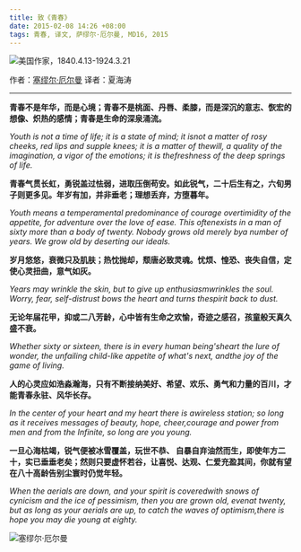 ```yaml
---
title: 致《青春》  
date: 2015-02-08 14:26 +08:00
tags: 青春, 译文, 萨缪尔·厄尔曼, MD16, 2015
---
```


![美国作家，1840.4.13-1924.3.21](post/samiuer1.jpeg)

作者：[塞缪尔·厄尔曼] 译者：夏海涛

-------
**青春不是年华，而是心境；青春不是桃面、丹唇、柔膝，而是深沉的意志、恢宏的想像、炽热的感情；青春是生命的深泉涌流。**

*Youth is not a time of life; it is a state of mind; it isnot a matter of rosy cheeks, red lips and supple knees; it is a matter of thewill, a quality of the imagination, a vigor of the emotions; it is thefreshness of the deep springs of life.*
 
**青春气贯长虹，勇锐盖过怯弱，进取压倒苟安。如此锐气，二十后生有之，六旬男子则更多见。年岁有加，并非垂老；理想丢弃，方堕暮年。**

*Youth means a temperamental predominance of courage overtimidity of the appetite, for adventure over the love of ease. This oftenexists in a man of sixty more than a body of twenty. Nobody grows old merely bya number of years. We grow old by deserting our ideals.*
 
**岁月悠悠，衰微只及肌肤；热忱抛却，颓唐必致灵魂。忧烦、惶恐、丧失自信，定使心灵扭曲，意气如灰。**

*Years may wrinkle the skin, but to give up enthusiasmwrinkles the soul. Worry, fear, self-distrust bows the heart and turns thespirit back to dust.*
 
**无论年届花甲，抑或二八芳龄，心中皆有生命之欢愉，奇迹之感召，孩童般天真久盛不衰。**

*Whether sixty or sixteen, there is in every human being'sheart the lure of wonder, the unfailing child-like appetite of what's next, andthe joy of the game of living.*
 
**人的心灵应如浩淼瀚海，只有不断接纳美好、希望、欢乐、勇气和力量的百川，才能青春永驻、风华长存。**

*In the center of your heart and my heart there is awireless station; so long as it receives messages of beauty, hope, cheer,courage and power from men and from the Infinite, so long are you young.*
 
**一旦心海枯竭，锐气便被冰雪覆盖，玩世不恭、 自暴自弃油然而生，即使年方二十，实已垂垂老矣；然则只要虚怀若谷，让喜悦、达观、仁爱充盈其间，你就有望在八十高龄告别尘寰时仍觉年轻。**

*When the aerials are down, and your spirit is coveredwith snows of cynicism and the ice of pessimism, then you are grown old, evenat twenty, but as long as your aerials are up, to catch the waves of optimism,there is hope you may die young at eighty.*

![塞缪尔·厄尔曼](post/samiuer.jpeg)

[塞缪尔·厄尔曼]: http://baike.baidu.com/view/6737691.htm